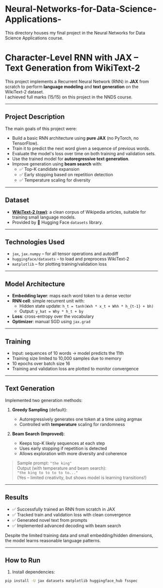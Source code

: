 # Neural-Networks-for-Data-Science-Applications-
This directory houses my final project in the Neural Networks for Data Science Applications course.


# Character-Level RNN with JAX – Text Generation from WikiText-2

This project implements a Recurrent Neural Network (RNN) in **JAX** from scratch to perform **language modeling** and **text generation** on the WikiText-2 dataset.  
I achieved full marks (15/15) on this project in the NNDS course.

---

## Project Description

The main goals of this project were:

- Build a basic RNN architecture using **pure JAX** (no PyTorch, no TensorFlow).
- Train it to predict the next word given a sequence of previous words.
- Evaluate the model's loss over time on both training and validation sets.
- Use the trained model for **autoregressive text generation**.
- Improve generation using **beam search** with:
  - ✅ Top-K candidate expansion
  - ✅ Early stopping based on repetition detection
  - ✅ Temperature scaling for diversity

---

## Dataset

- **[WikiText-2 (raw)](https://huggingface.co/datasets/wikitext)**: a clean corpus of Wikipedia articles, suitable for training small language models.
- Provided by 🤗 Hugging Face `datasets` library.

---

## Technologies Used

- `jax`, `jax.numpy` – for all tensor operations and autodiff
- `huggingface/datasets` – to load and preprocess WikiText-2
- `matplotlib` – for plotting training/validation loss

---

## Model Architecture

- **Embedding layer**: maps each word token to a dense vector
- **RNN cell**: simple recurrent unit with:
  - Hidden state update: `h_t = tanh(Wxh * x_t + Whh * h_{t-1} + bh)`
  - Output: `y_hat = Why * h_t + by`
- **Loss**: cross-entropy over the vocabulary
- **Optimizer**: manual SGD using `jax.grad`

---

## Training

- Input: sequences of 10 words → model predicts the 11th
- Training size limited to 10,000 samples due to memory
- 10 epochs over batch size 16
- Training and validation loss are plotted to monitor convergence

---

## Text Generation

Implemented two generation methods:

1. **Greedy Sampling** (default):
   - Autoregressively generates one token at a time using argmax
   - Controlled with **temperature** scaling for randomness

2. **Beam Search (Improved)**:
   - Keeps top-K likely sequences at each step
   - Uses early stopping if repetition is detected
   - Allows exploration with more diversity and coherence

> Sample prompt: `"the king"`  
> Output (with temperature and beam search):  
> `"the king to to to to to..."`  
> (Yes – limited creativity, but shows model is learning transitions!)

---

## Results

- ✅ Successfully trained an RNN from scratch in JAX
- ✅ Tracked train and validation loss with clean convergence
- ✅ Generated novel text from prompts
- ✅ Implemented advanced decoding with beam search

Despite the limited training data and small embedding/hidden dimensions, the model learns reasonable language patterns.

---

## How to Run

1. Install dependencies:
```bash
pip install -U jax datasets matplotlib huggingface_hub fsspec
